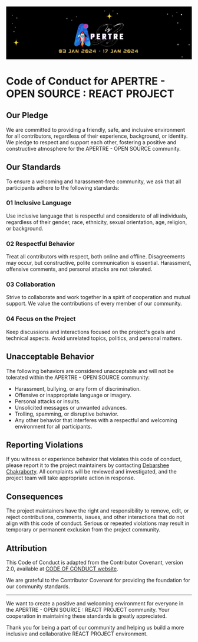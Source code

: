 ![logo](./assets/logo.jpg)

# Code of Conduct for APERTRE - OPEN SOURCE : REACT PROJECT

## Our Pledge

We are committed to providing a friendly, safe, and inclusive environment for all contributors, regardless of their experience, background, or identity. We pledge to respect and support each other, fostering a positive and constructive atmosphere for the APERTRE - OPEN SOURCE community.

## Our Standards

To ensure a welcoming and harassment-free community, we ask that all participants adhere to the following standards:

### 01 Inclusive Language

Use inclusive language that is respectful and considerate of all individuals, regardless of their gender, race, ethnicity, sexual orientation, age, religion, or background.

### 02 Respectful Behavior

Treat all contributors with respect, both online and offline. Disagreements may occur, but constructive, polite communication is essential. Harassment, offensive comments, and personal attacks are not tolerated.

### 03 Collaboration

Strive to collaborate and work together in a spirit of cooperation and mutual support. We value the contributions of every member of our community.

### 04 Focus on the Project

Keep discussions and interactions focused on the project's goals and technical aspects. Avoid unrelated topics, politics, and personal matters.

## Unacceptable Behavior

The following behaviors are considered unacceptable and will not be tolerated within the APERTRE - OPEN SOURCE community:

- Harassment, bullying, or any form of discrimination.
- Offensive or inappropriate language or imagery.
- Personal attacks or insults.
- Unsolicited messages or unwanted advances.
- Trolling, spamming, or disruptive behavior.
- Any other behavior that interferes with a respectful and welcoming environment for all participants.

## Reporting Violations

If you witness or experience behavior that violates this code of conduct, please report it to the project maintainers by contacting [Debarshee Chakraborty](mailto:debarsheechakraborty.11d@gmail.com). All complaints will be reviewed and investigated, and the project team will take appropriate action in response.

## Consequences

The project maintainers have the right and responsibility to remove, edit, or reject contributions, comments, issues, and other interactions that do not align with this code of conduct. Serious or repeated violations may result in temporary or permanent exclusion from the project community.

## Attribution

This Code of Conduct is adapted from the Contributor Covenant, version 2.0, available at [CODE OF CONDUCT website](https://www.contributor-covenant.org/version/2/0/code_of_conduct.html).

We are grateful to the Contributor Covenant for providing the foundation for our community standards.

---

We want to create a positive and welcoming environment for everyone in the APERTRE - OPEN SOURCE : REACT PROJECT community. Your cooperation in maintaining these standards is greatly appreciated.

Thank you for being a part of our community and helping us build a more inclusive and collaborative REACT PROJECT environment.
